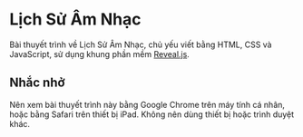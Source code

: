 # Lịch Sử Âm Nhạc
Bài thuyết trình về Lịch Sử Âm Nhạc, chủ yếu viết bằng HTML, CSS và JavaScript, sử dụng khung phần mềm [Reveal.js](https://github.com/hakimel/reveal.js).
## Nhắc nhở
Nên xem bài thuyết trình này bằng Google Chrome trên máy tính cá nhân, hoặc bằng Safari trên thiết bị iPad. Không nên dùng thiết bị hoặc trình duyệt khác.
